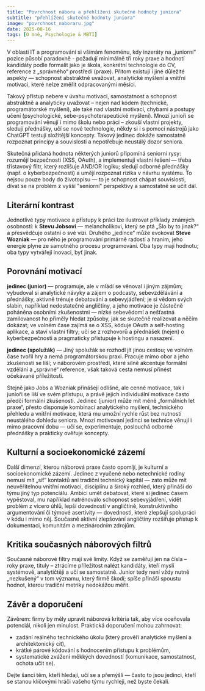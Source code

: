 ```yaml
---
title: "Povrchnost náboru a přehlížení skutečné hodnoty juniora"
subtitle: "přehlížení skutečné hodnoty juniora"
image: "povrchnost_naboraru.jpg"
date: 2025-08-16
tags: [O mně, Psychologie & MBTI]
---
```


V oblasti IT a programování si všímám fenoménu, kdy inzeráty na „juniorní“ pozice působí paradoxně - požadují minimálně tři roky praxe a hodnotí kandidáty podle formalit jako je škola, konkrétní technologie do CV, reference z „správného“ prostředí (praxe). Přitom existují i jiné důležité aspekty — schopnost abstraktně uvažovat, analytické myšlení a vnitřní motivaci, které nelze změřit odpracovanými měsíci.

Takový přístup nebere v úvahu motivaci, samostatnost a schopnost abstraktně a analyticky uvažovat – nejen nad kódem (technické, programátorské myšlení), ale také nad vlastní motivací, chybami a postupy učení (psychologické, sebe-psychoterapeutické myšlení). Mnozí junioři se programování věnují i mimo školu nebo práci – zkouší vlastní projekty, sledují přednášky, učí se nové technologie, někdy si i s pomocí nástrojů jako ChatGPT testují složitější koncepty. Takový jedinec dokáže samostatně rozpoznat principy a souvislosti a nepotřebuje neustálý dozor seniora.

Skutečná přidaná hodnota některých juniorů připomíná seniorní rysy: rozumějí bezpečnosti (XSS, OAuth), a implementují vlastní řešení — třeba třístavový filtr, který rozlišuje AND/OR logiku; sledují odborné přednášky (např. o kyberbezpečnosti) a umějí rozpoznat rizika v návrhu systému. To nejsou pouze body do životopisu — to je schopnost chápat souvislosti, dívat se na problém z vyšší "seniorní" perspektivy a samostatně se učit dál.

## Literární kontrast

Jednotlivé typy motivace a přístupy k práci lze ilustrovat příklady známých osobností: k **Stevu Jobsovi** — melancholikovi, který se ptá „Šlo by to jinak?“ a přesvědčuje ostatní o své vizi. Druhého „jedince“ může evokovat **Steve Wozniak** — pro něho je programování primárně radostí a hraním, jeho energie plyne ze samotného procesu programování. Oba typy mají hodnotu; oba typy vytvářejí inovaci, byť jinak.

## Porovnání motivací

**jedinec (junior)** — programuje, ale v mládí se věnoval i jiným zájmům; vybudoval si analytické návyky a zájem o podcasty, sebevzdělávání a přednášky, aktivně trénuje debatování a sebevyjádření; je si vědom svých slabin, například nedostatečné angličtiny, a jeho motivace je částečně poháněna osobními zkušenostmi — nízké sebevědomí a nešťastná zamilovanost ho přiměly hledat způsoby, jak se skutečně realizovat a něčím dokázat; ve volném čase zajímá se o XSS, kóduje OAuth a self-hosting aplikace, a staví vlastní filtry; učí se z rozhovorů a přednášek (nejen) o kyberbezpečnosti a pragmaticky přistupuje k hostingu a nasazení.

**jedinec (spolužák)** — Jiný spolužák se rozhodl jít jinou cestou; ve volném čase tvořil hry a nemá programátorskou praxi. Pracuje mimo obor a jeho zkušenosti se liší; v náborovém prostředí, které silně akcentuje formální vzdělání a „správné“ reference, však taková cesta nemusí přinést očekávané příležitosti.

Stejně jako Jobs a Wozniak přinášejí odlišné, ale cenné motivace, tak i junioři se liší ve svém přístupu, a právě jejich individuální motivace často předčí formální zkušenosti. Jedinec (junior) může mít méně „formálních let praxe“, přesto disponuje kombinací analytického myšlení, technického přehledu a vnitřní motivace, která mu umožní rychle růst bez nutnosti neustálého dohledu seniora. Mnozí motivovaní jedinci se technice věnují i mimo pracovní dobu — učí se, experimentuje, poslouchá odborné přednášky a prakticky ověřuje koncepty.

## Kulturní a socioekonomické zázemí

Další dimenzí, kterou náborová praxe často opomíjí, je kulturní a socioekonomické zázemí. Jedinec z vyučené nebo netechnické rodiny nemusí mít „síť“ kontaktů ani tradiční technický kapitál — zato může mít neuvěřitelnou vnitřní motivaci, disciplínu a široký rozhled, který přináší do týmu jiný typ potenciálu. Ambici umět debatovat, které si jedinec časem vypěstoval, mu například natrénovalo schopnost sebevyjádření, vidět problém z vícero úhlů, lepší dovednosti v angličtině, konstruktivního argumentování či týmové asertivity — dovednosti, které zlepšují spolupráci v kódu i mimo něj. Současně aktivní zlepšování angličtiny rozšiřuje přístup k dokumentaci, komunitám a mezinárodním zdrojům.

## Kritika současných náborových filtrů

Současné náborové filtry mají své limity. Když se zaměřují jen na čísla – roky praxe, tituly – ztrácíme příležitost nalézt kandidáty, kteří myslí systémově, analytičtěji a učí se samostatně. Junior tedy není vždy nutně „nezkušený“ v tom významu, který firmě škodí; spíše přináší spoustu hodnot, kterou tradiční metriky nedokážou měřit.

## Závěr a doporučení

Závěrem: firmy by měly upravit náborová kritéria tak, aby více oceňovala potenciál, nikoli jen minulost. Praktická doporučení mohou zahrnovat:  
- zadání reálného technického úkolu (který prověří analytické myšlení a architektonický cit),  
- krátké párové kódování s hodnocením přístupu k problémům,  
- systematické zvážení měkkých dovedností (komunikace, samostatnost, ochota učit se).  

Dejte šanci těm, kteří hledají, učí se a přemýšlí — často to jsou jedinci, kteří se stanou klíčovými hráči vašeho týmu rychleji, než byste čekali.
